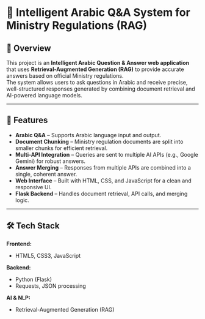 # 📜 Intelligent Arabic Q&A System for Ministry Regulations (RAG)

## 📝 Overview
This project is an **Intelligent Arabic Question & Answer web application** that uses **Retrieval-Augmented Generation (RAG)** to provide accurate answers based on official Ministry regulations.  
The system allows users to ask questions in Arabic and receive precise, well-structured responses generated by combining document retrieval and AI-powered language models.

---

## 🚀 Features
- **Arabic Q&A** – Supports Arabic language input and output.
- **Document Chunking** – Ministry regulation documents are split into smaller chunks for efficient retrieval.
- **Multi-API Integration** – Queries are sent to multiple AI APIs (e.g., Google Gemini) for robust answers.
- **Answer Merging** – Responses from multiple APIs are combined into a single, coherent answer.
- **Web Interface** – Built with HTML, CSS, and JavaScript for a clean and responsive UI.
- **Flask Backend** – Handles document retrieval, API calls, and merging logic.

---

## 🛠 Tech Stack
**Frontend:**
- HTML5, CSS3, JavaScript

**Backend:**
- Python (Flask)
- Requests, JSON processing

**AI & NLP:**
- Retrieval-Augmented Generation (RAG)
